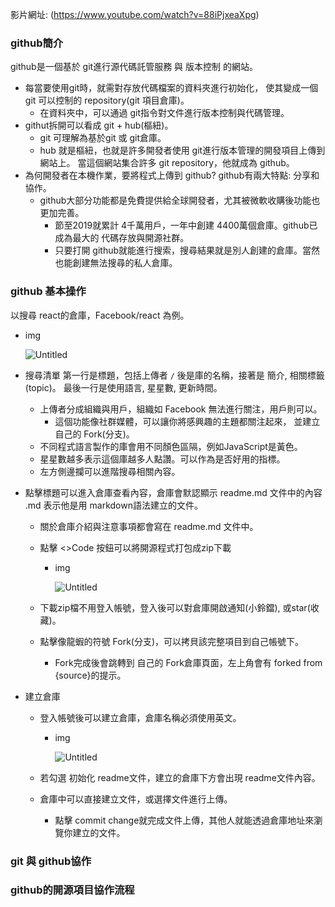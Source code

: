 影片網址: (https://www.youtube.com/watch?v=88iPjxeaXpg)

### github簡介

github是一個基於 git進行源代碼託管服務 與 版本控制 的網站。

- 每當要使用git時，就需對存放代碼檔案的資料夾進行初始化，
使其變成一個 git 可以控制的 repository(git 項目倉庫)。
    - 在資料夾中，可以通過 git指令對文件進行版本控制與代碼管理。
- githut拆開可以看成 git + hub(樞紐)。
    - git 可理解為基於git 或 git倉庫。
    - hub 就是樞紐，也就是許多開發者使用 git進行版本管理的開發項目上傳到網站上。
    當這個網站集合許多 git repository，他就成為 github。
- 為何開發者在本機作業，要將程式上傳到 github? github有兩大特點: 分享和協作。
    - github大部分功能都是免費提供給全球開發者，尤其被微軟收購後功能也更加完善。
        - 節至2019就累計 4千萬用戶，一年中創建 4400萬個倉庫。github已成為最大的 代碼存放與開源社群。
        - 只要打開 github就能進行搜索，搜尋結果就是別人創建的倉庫。當然也能創建無法搜尋的私人倉庫。

### github 基本操作

以搜尋 react的倉庫，Facebook/react 為例。

- img
    
    ![Untitled](https://prod-files-secure.s3.us-west-2.amazonaws.com/9f11cc6b-1585-41da-add9-9fbc118517e2/98d41768-70ce-475d-a569-d3156a65a13d/Untitled.png)
    
- 搜尋清單 第一行是標題，包括上傳者 `/` 後是庫的名稱，接著是 簡介, 相關標籤(topic)。
最後一行是使用語言, 星星數, 更新時間。
    - 上傳者分成組織與用戶，組織如 Facebook 無法進行關注，用戶則可以。
        - 這個功能像社群媒體，可以讓你將感興趣的主題都關注起來，
        並建立自己的 Fork(分支)。
    - 不同程式語言製作的庫會用不同顏色區隔，例如JavaScript是黃色。
    - 星星數越多表示這個庫越多人點讚。可以作為是否好用的指標。
    - 左方側邊攔可以進階搜尋相關內容。
- 點擊標題可以進入倉庫查看內容，倉庫會默認顯示 readme.md 文件中的內容 .md 表示他是用 markdown語法建立的文件。
    - 關於倉庫介紹與注意事項都會寫在 readme.md 文件中。
    - 點擊 <>Code 按鈕可以將開源程式打包成zip下載
        - img
            
            ![Untitled](https://prod-files-secure.s3.us-west-2.amazonaws.com/9f11cc6b-1585-41da-add9-9fbc118517e2/801d13e4-fe3e-4441-aa16-f0adaff2183a/Untitled.png)
            
    - 下載zip檔不用登入帳號，登入後可以對倉庫開啟通知(小鈴鐺), 或star(收藏)。
    - 點擊像龍蝦的符號 Fork(分支)，可以拷貝該完整項目到自己帳號下。
        - Fork完成後會跳轉到 自己的 Fork倉庫頁面，左上角會有 forked from {source}的提示。
- 建立倉庫
    - 登入帳號後可以建立倉庫，倉庫名稱必須使用英文。
        - img
            
            ![Untitled](https://prod-files-secure.s3.us-west-2.amazonaws.com/9f11cc6b-1585-41da-add9-9fbc118517e2/2a5d7dc6-ad49-40fc-a8fb-b5936a78aaf8/Untitled.png)
            
    - 若勾選 初始化 readme文件，建立的倉庫下方會出現 readme文件內容。
    - 倉庫中可以直接建立文件，或選擇文件進行上傳。
        - 點擊 commit change就完成文件上傳，其他人就能透過倉庫地址來瀏覽你建立的文件。

### git 與 github協作

### github的開源項目協作流程
